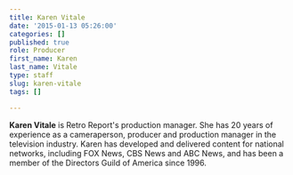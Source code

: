 ```yaml
---
title: Karen Vitale
date: '2015-01-13 05:26:00'
categories: []
published: true
role: Producer
first_name: Karen
last_name: Vitale
type: staff
slug: karen-vitale
tags: []

---
```

**Karen Vitale** is Retro Report's production manager. She has 20 years of experience as a cameraperson, producer and production manager in the television industry. Karen has developed and delivered content for national networks, including FOX News, CBS News and ABC News, and has been a member of the Directors Guild of America since 1996.

